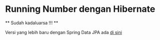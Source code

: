 # Running Number dengan Hibernate #

** Sudah kadaluarsa !!! **

Versi yang lebih baru dengan Spring Data JPA ada [di sini](https://github.com/endymuhardin/belajar-multithreaded-running-number)
